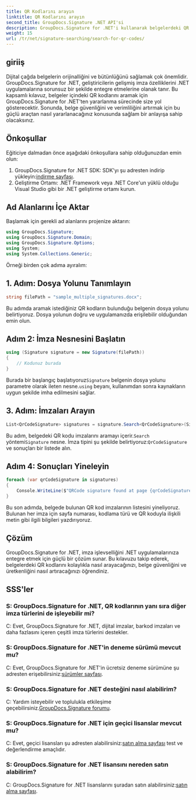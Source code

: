 ```yaml
---
title: QR Kodlarını arayın
linktitle: QR Kodlarını arayın
second_title: GroupDocs.Signature .NET API'si
description: GroupDocs.Signature for .NET'i kullanarak belgelerdeki QR kodlarını nasıl arayacağınızı öğrenin. Belge güvenliğini zahmetsizce artırın.
weight: 15
url: /tr/net/signature-searching/search-for-qr-codes/
---
```

## giriiş

Dijital çağda belgelerin orijinalliğini ve bütünlüğünü sağlamak çok önemlidir. GroupDocs.Signature for .NET, geliştiricilerin gelişmiş imza özelliklerini .NET uygulamalarına sorunsuz bir şekilde entegre etmelerine olanak tanır. Bu kapsamlı kılavuz, belgeler içindeki QR kodlarını aramak için GroupDocs.Signature for .NET'ten yararlanma sürecinde size yol gösterecektir. Sonunda, belge güvenliğini ve verimliliğini artırmak için bu güçlü araçtan nasıl yararlanacağınız konusunda sağlam bir anlayışa sahip olacaksınız.

## Önkoşullar

Eğiticiye dalmadan önce aşağıdaki önkoşullara sahip olduğunuzdan emin olun:

1.  GroupDocs.Signature for .NET SDK: SDK'yı şu adresten indirip yükleyin:[indirme sayfası](https://releases.groupdocs.com/signature/net/).
2. Geliştirme Ortamı: .NET Framework veya .NET Core'un yüklü olduğu Visual Studio gibi bir .NET geliştirme ortamı kurun.

## Ad Alanlarını İçe Aktar

Başlamak için gerekli ad alanlarını projenize aktarın:

```csharp
using GroupDocs.Signature;
using GroupDocs.Signature.Domain;
using GroupDocs.Signature.Options;
using System;
using System.Collections.Generic;
```

Örneği birden çok adıma ayıralım:

## 1. Adım: Dosya Yolunu Tanımlayın

```csharp
string filePath = "sample_multiple_signatures.docx";
```

Bu adımda aramak istediğiniz QR kodların bulunduğu belgenin dosya yolunu belirtiyoruz. Dosya yolunun doğru ve uygulamanızda erişilebilir olduğundan emin olun.

## Adım 2: İmza Nesnesini Başlatın

```csharp
using (Signature signature = new Signature(filePath))
{
    // Kodunuz burada
}
```

 Burada bir başlangıç başlatıyoruz`Signature` belgenin dosya yolunu parametre olarak ileten nesne.`using` beyanı, kullanımdan sonra kaynakların uygun şekilde imha edilmesini sağlar.

## 3. Adım: İmzaları Arayın

```csharp
List<QrCodeSignature> signatures = signature.Search<QrCodeSignature>(SignatureType.QrCode);
```

 Bu adım, belgedeki QR kodu imzalarını aramayı içerir.`Search` yöntemi`Signature` nesne. İmza tipini şu şekilde belirtiyoruz:`QrCodeSignature` ve sonuçları bir listede alın.

## Adım 4: Sonuçları Yineleyin

```csharp
foreach (var qrCodeSignature in signatures)
{
    Console.WriteLine($"QRCode signature found at page {qrCodeSignature.PageNumber} with type {qrCodeSignature.EncodeType.TypeName} and text {qrCodeSignature.Text}");
}
```

Bu son adımda, belgede bulunan QR kod imzalarının listesini yineliyoruz. Bulunan her imza için sayfa numarası, kodlama türü ve QR koduyla ilişkili metin gibi ilgili bilgileri yazdırıyoruz.

## Çözüm

GroupDocs.Signature for .NET, imza işlevselliğini .NET uygulamalarınıza entegre etmek için güçlü bir çözüm sunar. Bu kılavuzu takip ederek, belgelerdeki QR kodlarını kolaylıkla nasıl arayacağınızı, belge güvenliğini ve üretkenliğini nasıl artıracağınızı öğrendiniz.

## SSS'ler

### S: GroupDocs.Signature for .NET, QR kodlarının yanı sıra diğer imza türlerini de işleyebilir mi?
C: Evet, GroupDocs.Signature for .NET, dijital imzalar, barkod imzaları ve daha fazlasını içeren çeşitli imza türlerini destekler.

### S: GroupDocs.Signature for .NET'in deneme sürümü mevcut mu?
 C: Evet, GroupDocs.Signature for .NET'in ücretsiz deneme sürümüne şu adresten erişebilirsiniz:[sürümler sayfası](https://releases.groupdocs.com/).

### S: GroupDocs.Signature for .NET desteğini nasıl alabilirim?
 C: Yardım isteyebilir ve toplulukla etkileşime geçebilirsiniz.[GroupDocs.Signature forumu](https://forum.groupdocs.com/c/signature/13).

### S: GroupDocs.Signature for .NET için geçici lisanslar mevcut mu?
 C: Evet, geçici lisansları şu adresten alabilirsiniz:[satın alma sayfası](https://purchase.groupdocs.com/temporary-license/) test ve değerlendirme amaçlıdır.

### S: GroupDocs.Signature for .NET lisansını nereden satın alabilirim?
 C: GroupDocs.Signature for .NET lisanslarını şuradan satın alabilirsiniz:[satın alma sayfası](https://purchase.groupdocs.com/buy).